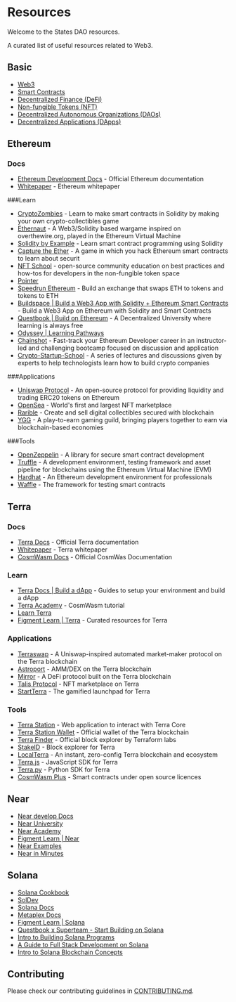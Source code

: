 # Resources
Welcome to the States DAO resources.

A curated list of useful resources related to Web3.

## Basic
- [Web3](https://www.useweb3.xyz/guides/what-is-web3)
- [Smart Contracts](https://ethereum.org/en/smart-contracts/)
- [Decentralized Finance (DeFi)](https://ethereum.org/en/defi/)
- [Non-fungible Tokens (NFT)](https://ethereum.org/en/nft/)
- [Decentralized Autonomous Organizations (DAOs)](https://ethereum.org/en/dao/)
- [Decentralized Applications (DApps)](https://ethereum.org/en/developers/docs/dapps/)

## Ethereum

### Docs
- [Ethereum Development Docs](https://ethereum.org/en/developers/docs/) - Official Ethereum documentation
- [Whitepaper](https://ethereum.org/669c9e2e2027310b6b3cdce6e1c52962/Ethereum_White_Paper_-_Buterin_2014.pdf) - Ethereum whitepaper

###Learn
- [CryptoZombies](https://cryptozombies.io/) - Learn to make smart contracts in Solidity by making your own crypto-collectibles game
- [Ethernaut](https://ethernaut.openzeppelin.com/) - A Web3/Solidity based wargame inspired on overthewire.org, played in the Ethereum Virtual Machine
- [Solidity by Example](https://solidity-by-example.org/) - Learn smart contract programming using Solidity
- [Capture the Ether](https://capturetheether.com/) - A game in which you hack Ethereum smart contracts to learn about securit
- [NFT School](https://nftschool.dev/) - open-source community education on best practices and how-tos for developers in the non-fungible token space
- [Pointer](https://www.pointer.gg/)
- [Speedrun Ethereum](https://speedrunethereum.com/) - Build an exchange that swaps ETH to tokens and tokens to ETH
- [Buildspace | Build a Web3 App with Solidity + Ethereum Smart Contracts](https://app.buildspace.so/projects/CO02cf0f1c-f996-4f50-9669-cf945ca3fb0b) - Build a Web3 App on Ethereum with Solidity and Smart Contracts
- [Questbook | Build on Ethereum](https://openquest.xyz/tracks/build-on-ethereum) - A Decentralized University where learning is always free
- [Odyssey | Learning Pathways](https://www.odysseydao.com/learn)
- [Chainshot](https://www.chainshot.com/learn) - Fast-track your Ethereum Developer career in an instructor-led and challenging bootcamp focused on discussion and application
- [Crypto-Startup-School](https://a16z.com/crypto-startup-school/) - A series of lectures and discussions given by experts to help technologists learn how to build crypto companies

###Applications
- [Uniswap Protocol](https://uniswap.org/) - An open-source protocol for providing liquidity and trading ERC20 tokens on Ethereum
- [OpenSea](https://opensea.io/) - World's first and largest NFT marketplace
- [Rarible](https://rarible.com/) - Create and sell digital collectibles secured with blockchain
- [YGG](https://yieldguild.io/) - A play-to-earn gaming guild, bringing players together to earn via blockchain-based economies

###Tools
- [OpenZeppelin](https://openzeppelin.com/) - A library for secure smart contract development
- [Truffle](https://trufflesuite.com/) - A development environment, testing framework and asset pipeline for blockchains using the Ethereum Virtual Machine (EVM)
- [Hardhat](https://hardhat.org/) - An Ethereum development environment for professionals
- [Waffle](https://getwaffle.io/) - The framework for testing smart contracts

## Terra

### Docs
- [Terra Docs](https://docs.terra.money/) - Official Terra documentation
- [Whitepaper](https://assets.website-files.com/611153e7af981472d8da199c/618b02d13e938ae1f8ad1e45_Terra_White_paper.pdf) - Terra whitepaper
- [CosmWasm Docs](https://docs.cosmwasm.com/docs) - Official CosmWas Documentation 

### Learn
- [Terra Docs | Build a dApp](https://docs.terra.money/docs/develop/dapp/README.html) - Guides to setup your environment and build a dApp
- [Terra Academy](https://academy.terra.money/courses/cosmwasm-smart-contracts-i) - CosmWasm tutorial
- [Learn Terra](https://learnterra.io/)
- [Figment Learn | Terra](https://learn.figment.io/protocols/terra) - Curated resources for Terra

### Applications
- [Terraswap](https://terraswap.io/) - A Uniswap-inspired automated market-maker protocol on the Terra blockchain
- [Astroport](https://astroport.fi/) - AMM/DEX on the Terra blockchain
- [Mirror](https://www.mirror.finance/) - A DeFi protocol built on the Terra blockchain
- [Talis Protocol](https://talis.art/) - NFT marketplace on Terra
- [StartTerra](https://starterra.io/) - The gamified launchpad for Terra

### Tools
- [Terra Station](https://station.terra.money/) - Web application to interact with Terra Core
- [Terra Station Wallet](https://chrome.google.com/webstore/detail/terra-station-wallet/aiifbnbfobpmeekipheeijimdpnlpgpp) - Official wallet of the Terra blockchain 
- [Terra Finder](https://finder.terra.money/) - Official block explorer by Terraform labs
- [StakeID](https://terra.stake.id/) - Block explorer for Terra
- [LocalTerra](https://github.com/terra-money/LocalTerra) - An instant, zero-config Terra blockchain and ecosystem
- [Terra.js](https://github.com/terra-money/terra.js) - JavaScript SDK for Terra
- [Terra.py](https://github.com/terra-money/terra.py) - Python SDK for Terra
- [CosmWasm Plus](https://github.com/terra-money/cosmwasm-plus) - Smart contracts under open source licences

## Near
- [Near develop Docs](https://docs.near.org/ko/docs/develop/basics/getting-started)
- [Near University](https://www.near.university/)
- [Near Academy](https://near.academy/)
- [Figment Learn | Near](https://learn.figment.io/protocols/near)
- [Near Examples](https://examples.near.org/)
- [Near in Minutes](https://near-in-minutes.com/)

## Solana
- [Solana Cookbook](https://solanacookbook.com/#contributing)
- [SolDev](https://soldev.app/?utm_source=solana.com)
- [Solana Docs](https://docs.solana.com/?utm_source=solana.com)
- [Metaplex Docs](https://docs.metaplex.com/?utm_source=solana.com)
- [Figment Learn | Solana](https://learn.figment.io/protocols/solana)
- [Questbook x Superteam - Start Building on Solana](https://www.startonsolana.com/)
- [Intro to Building Solana Programs](https://paulx.dev/blog/2021/01/14/programming-on-solana-an-introduction/)
- [A Guide to Full Stack Development on Solana](https://dev.to/dabit3/the-complete-guide-to-full-stack-solana-development-with-react-anchor-rust-and-phantom-3291)
- [Intro to Solana Blockchain Concepts](https://2501babe.github.io/posts/solana101.html)

## Contributing
Please check our contributing guidelines in [CONTRIBUTING.md](./CONTRIBUTING.md).
